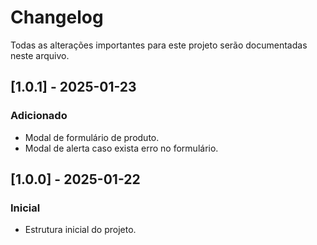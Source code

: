 # Changelog

Todas as alterações importantes para este projeto serão documentadas neste arquivo.

## [1.0.1] - 2025-01-23
### Adicionado
- Modal de formulário de produto.
- Modal de alerta caso exista erro no formulário.

## [1.0.0] - 2025-01-22
### Inicial
- Estrutura inicial do projeto.
